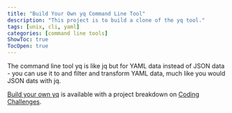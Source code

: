 ```yaml
---
title: "Build Your Own yq Command Line Tool"
description: "This project is to build a clone of the yq tool."
tags: [unix, cli, yaml]
categories: [command line tools]
ShowToc: true
TocOpen: true
---
```


The command line tool yq is like jq but for YAML data instead of JSON data - you can use it to and filter and transform YAML data, much like you would JSON dats with jq.

<!--more-->

[Build your own yq](https://codingchallenges.fyi/challenges/challenge-yq) is available with a project breakdown on [Coding Challenges](https://codingchallenges.fyi/).